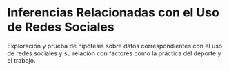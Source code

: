 # Inferencias Relacionadas con el Uso de Redes Sociales
Exploración y prueba de hipótesis sobre datos correspondientes con el uso de 
redes sociales y su relación con factores como la práctica del deporte y el 
trabajo.
